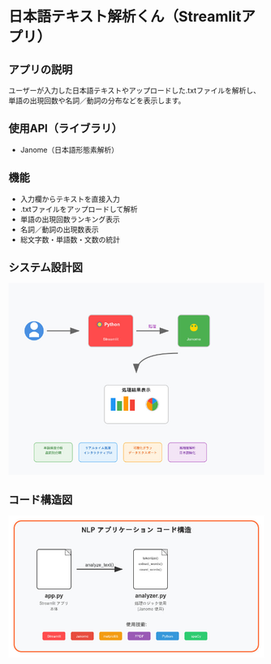 # 日本語テキスト解析くん（Streamlitアプリ）

## アプリの説明
ユーザーが入力した日本語テキストやアップロードした.txtファイルを解析し、単語の出現回数や名詞／動詞の分布などを表示します。

## 使用API（ライブラリ）
- Janome（日本語形態素解析）

## 機能
- 入力欄からテキストを直接入力
- .txtファイルをアップロードして解析
- 単語の出現回数ランキング表示
- 名詞／動詞の出現数表示
- 総文字数・単語数・文数の統計

<!-- ## デプロイURL
- アプリURL：https://22030015nakamuraaiprograming2assignment-xliehkfejmosesk8t4wbsw.streamlit.app/ 
- GitHub URL：https://github.com/Kyohei33/22030015_nakamura_AIPrograming2assignment.git -->

## システム設計図
![system](streamlit_architecture_system.jpg)

## コード構造図
![code](streamlit_architecture_code.jpg)
